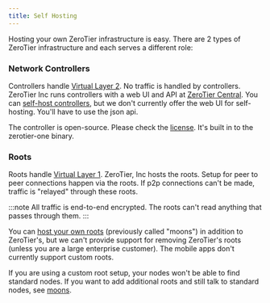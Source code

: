 ```yaml
---
title: Self Hosting
---
```


Hosting your own ZeroTier infrastructure is easy. There are 2 types of ZeroTier infrastructure and each serves a different role:

### Network Controllers

Controllers handle [Virtual Layer 2](protocol#vl2). No traffic is handled by controllers. ZeroTier Inc runs controllers with a web UI and API at [ZeroTier Central](https://my.zerotier.com). You can [self-host controllers](controller), but we don't currently offer the web UI for self-hosting. You'll have to use the json api.

The controller is open-source. Please check the [license](https://github.com/zerotier/ZeroTierOne/blob/master/LICENSE.txt). It's built in to the zerotier-one binary.

### Roots

Roots handle [Virtual Layer 1](protocol#peerdiscovery).
ZeroTier, Inc hosts the roots. Setup for peer to peer connections happen via the roots. If p2p connections can't be made, traffic is "relayed" through these roots.

:::note
All traffic is end-to-end encrypted. The roots can't read anything that passes through them.
:::

You can [host your own roots](roots) (previously called "moons") in addition to ZeroTier's, but we can't provide support for removing ZeroTier's roots (unless you are a large enterprise customer). The mobile apps don't currently support custom roots.

If you are using a custom root setup, your nodes won't be able to find standard nodes. If you want to add additional roots and still talk to standard nodes, see [moons](roots).
